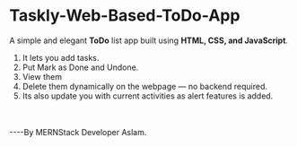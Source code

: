 # Taskly-Web-Based-ToDo-App
A simple and elegant **ToDo** list app built using **HTML, CSS, and JavaScript**. <br>
1. It lets you add tasks. <br>
2. Put Mark as Done and Undone. <br>
3. View them <br> 
4. Delete them dynamically on the webpage — no backend required.<br>
5. Its also update you with current activities as alert features is added.
<br>
<br>
----By MERNStack Developer Aslam.
